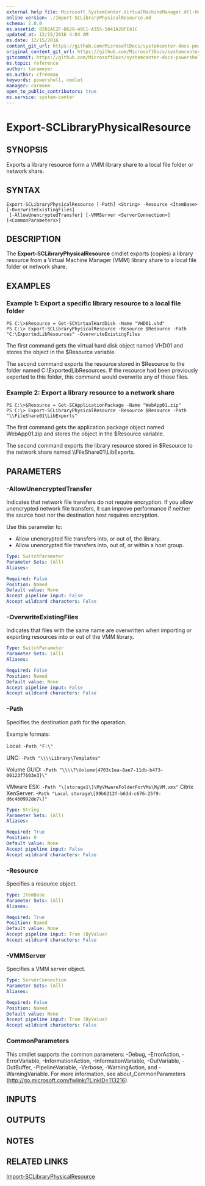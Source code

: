 ```yaml
---
external help file: Microsoft.SystemCenter.VirtualMachineManager.dll-Help.xml
online version: ./Import-SCLibraryPhysicalResource.md
schema: 2.0.0
ms.assetid: 8201AC2F-D629-49C1-A355-5041A28FE41C
updated_at: 12/15/2016 4:04 AM
ms.date: 12/15/2016
content_git_url: https://github.com/MicrosoftDocs/systemcenter-docs-powershell/blob/master/systemcenter-cmdlets/SystemCenter2016/VirtualMachineManager/vlatest/Export-SCLibraryPhysicalResource.md
original_content_git_url: https://github.com/MicrosoftDocs/systemcenter-docs-powershell/blob/master/systemcenter-cmdlets/SystemCenter2016/VirtualMachineManager/vlatest/Export-SCLibraryPhysicalResource.md
gitcommit: https://github.com/MicrosoftDocs/systemcenter-docs-powershell/blob/7df4508c7b907a214e6a8eca76037b06065ef078/systemcenter-cmdlets/SystemCenter2016/VirtualMachineManager/vlatest/Export-SCLibraryPhysicalResource.md
ms.topic: reference
author: tarameyer
ms.author: cfreeman
keywords: powershell, cmdlet
manager: carmonm
open_to_public_contributors: true
ms.service: system-center
---
```


# Export-SCLibraryPhysicalResource

## SYNOPSIS
Exports a library resource form a VMM library share to a local file folder or network share.

## SYNTAX

```
Export-SCLibraryPhysicalResource [-Path] <String> -Resource <ItemBase> [-OverwriteExistingFiles]
 [-AllowUnencryptedTransfer] [-VMMServer <ServerConnection>] [<CommonParameters>]
```

## DESCRIPTION
The **Export-SCLibraryPhysicalResource** cmdlet exports (copies) a library resource from a Virtual Machine Manager (VMM) library share to a local file folder or network share.

## EXAMPLES

### Example 1: Export a specific library resource to a local file folder
```
PS C:\>$Resource = Get-SCVirtualHardDisk -Name "VHD01.vhd"
PS C:\> Export-SCLibraryPhysicalResource -Resource $Resource -Path "C:\ExportedLibResources" -OverwriteExistingFiles
```

The first command gets the virtual hard disk object named VHD01 and stores the object in the $Resource variable.

The second command exports the resource stored in $Resource to the folder named C:\ExportedLibResources.
If the resource had been previously exported to this folder, this command would overwrite any of those files.

### Example 2: Export a library resource to a network share
```
PS C:\>$Resource = Get-SCApplicationPackage -Name "WebApp01.zip"
PS C:\> Export-SCLibraryPhysicalResource -Resource $Resource -Path "\\FileShare01\LibExports"
```

The first command gets the application package object named WebApp01.zip and stores the object in the $Resource variable.

The second command exports the library resource stored in $Resource to the network share named \\\\FileShare01\LibExports.

## PARAMETERS

### -AllowUnencryptedTransfer
Indicates that network file transfers do not require encryption.
If you allow unencrypted network file transfers, it can improve performance if neither the source host nor the destination host requires encryption.

Use this parameter to: 

- Allow unencrypted file transfers into, or out of, the library. 
- Allow unencrypted file transfers into, out of, or within a host group.

```yaml
Type: SwitchParameter
Parameter Sets: (All)
Aliases: 

Required: False
Position: Named
Default value: None
Accept pipeline input: False
Accept wildcard characters: False
```

### -OverwriteExistingFiles
Indicates that files with the same name are overwritten when importing or exporting resources into or out of the VMM library.

```yaml
Type: SwitchParameter
Parameter Sets: (All)
Aliases: 

Required: False
Position: Named
Default value: None
Accept pipeline input: False
Accept wildcard characters: False
```

### -Path
Specifies the destination path for the operation. 



Example formats: 


Local:       `-Path "F:\"`

UNC:         `-Path "\\\\Library\Templates"`

Volume GUID: `-Path "\\\\?\Volume{4703c1ea-8ae7-11db-b473-00123f7603e3}\"`

VMware ESX:  `-Path "\[storage1\]\MyVMwareFolderForVMs\MyVM.vmx"`
Citrix XenServer: -`Path "Local storage\[99b6212f-b63d-c676-25f9-d6c460992de7\]"`

```yaml
Type: String
Parameter Sets: (All)
Aliases: 

Required: True
Position: 0
Default value: None
Accept pipeline input: False
Accept wildcard characters: False
```

### -Resource
Specifies a resource object.

```yaml
Type: ItemBase
Parameter Sets: (All)
Aliases: 

Required: True
Position: Named
Default value: None
Accept pipeline input: True (ByValue)
Accept wildcard characters: False
```

### -VMMServer
Specifies a VMM server object.

```yaml
Type: ServerConnection
Parameter Sets: (All)
Aliases: 

Required: False
Position: Named
Default value: None
Accept pipeline input: True (ByValue)
Accept wildcard characters: False
```

### CommonParameters
This cmdlet supports the common parameters: -Debug, -ErrorAction, -ErrorVariable, -InformationAction, -InformationVariable, -OutVariable, -OutBuffer, -PipelineVariable, -Verbose, -WarningAction, and -WarningVariable. For more information, see about_CommonParameters (http://go.microsoft.com/fwlink/?LinkID=113216).

## INPUTS

## OUTPUTS

## NOTES

## RELATED LINKS

[Import-SCLibraryPhysicalResource](xref:SystemCenter2016/VirtualMachineManager/vlatest/Import-SCLibraryPhysicalResource.md)

